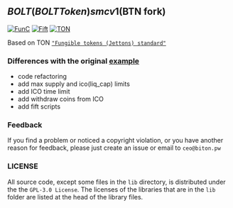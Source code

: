 ## $BOLT (BOLT Token) smc v1 ($BTN fork)

[![FunC](https://img.shields.io/badge/made%20with-FunC-brightgreen)](https://ton.org/docs/#/func)
[![Fift](https://img.shields.io/badge/made%20with-Fift-brightgreen)](https://newton-blockchain.github.io/docs/fiftbase.pdf)
[![TON](https://img.shields.io/badge/based%20on-The%20Open%20Network-blue)](https://ton.org/)

Based on TON [`"Fungible tokens (Jettons) standard"`](https://github.com/ton-blockchain/TIPs/issues/74)

### Differences with the original [example](https://github.com/ton-blockchain/token-contract/tree/main/ft)

- code refactoring
- add max supply and ico(liq_cap) limits
- add ICO time limit
- add withdraw coins from ICO
- add fift scripts

### Feedback

If you find a problem or noticed a copyright violation, 
or you have another reason for feedback, please just create an issue 
or email to `ceo@biton.pw`

### LICENSE

All source code, except some files in the `lib` directory, is distributed under the the `GPL-3.0 License`. The licenses of the libraries that are in the `lib` folder are listed at the head of the library files.

